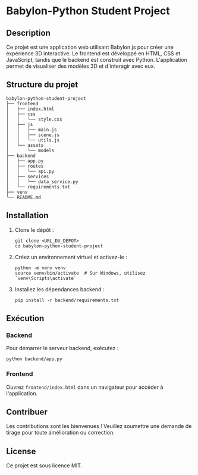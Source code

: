 # Babylon-Python Student Project

## Description
Ce projet est une application web utilisant Babylon.js pour créer une expérience 3D interactive. Le frontend est développé en HTML, CSS et JavaScript, tandis que le backend est construit avec Python. L'application permet de visualiser des modèles 3D et d'interagir avec eux.

## Structure du projet
```
babylon-python-student-project
├── frontend
│   ├── index.html
│   ├── css
│   │   └── style.css
│   ├── js
│   │   ├── main.js
│   │   ├── scene.js
│   │   └── utils.js
│   └── assets
│       └── models
├── backend
│   ├── app.py
│   ├── routes
│   │   └── api.py
│   ├── services
│   │   └── data_service.py
│   └── requirements.txt
├── venv
└── README.md
```

## Installation

1. Clone le dépôt :
   ```
   git clone <URL_DU_DEPOT>
   cd babylon-python-student-project
   ```

2. Créez un environnement virtuel et activez-le :
   ```
   python -m venv venv
   source venv/bin/activate  # Sur Windows, utilisez `venv\Scripts\activate`
   ```

3. Installez les dépendances backend :
   ```
   pip install -r backend/requirements.txt
   ```

## Exécution

### Backend
Pour démarrer le serveur backend, exécutez :
```
python backend/app.py
```

### Frontend
Ouvrez `frontend/index.html` dans un navigateur pour accéder à l'application.

## Contribuer
Les contributions sont les bienvenues ! Veuillez soumettre une demande de tirage pour toute amélioration ou correction.

## License
Ce projet est sous licence MIT.